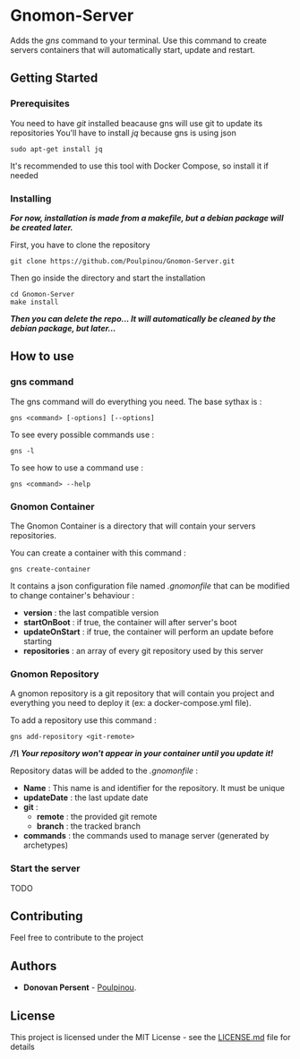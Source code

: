 # Gnomon-Server
Adds the *gns* command to your terminal. Use this command to create servers containers that will automatically start, update and restart.


## Getting Started

### Prerequisites

You need to have *git* installed beacause gns will use git to update its repositories
You'll have to install *jq* because gns is using json

```
sudo apt-get install jq
```

It's recommended to use this tool with Docker Compose, so install it if needed


### Installing

***For now, installation is made from a makefile, but a debian package will be created later.***

First, you have to clone the repository
```
git clone https://github.com/Poulpinou/Gnomon-Server.git
```

Then go inside the directory and start the installation

```
cd Gnomon-Server
make install
```

***Then you can delete the repo... It will automatically be cleaned by the debian package, but later...***


## How to use

### gns command

The gns command will do everything you need. The base sythax is : 
```
gns <command> [-options] [--options]
```

To see every possible commands use :
```
gns -l
```

To see how to use a command use :
```
gns <command> --help
```


### Gnomon Container

The Gnomon Container is a directory that will contain your servers repositories.

You can create a container with this command : 
```
gns create-container
```

It contains a json configuration file named *.gnomonfile* that can be modified to change container's behaviour : 
- **version** : the last compatible version
- **startOnBoot** : if true, the container will after server's boot
- **updateOnStart** : if true, the container will perform an update before starting
- **repositories** : an array of every git repository used by this server


### Gnomon Repository
A gnomon repository is a git repository that will contain you project and everything you need to deploy it (ex: a docker-compose.yml file).

To add a repository use this command : 
```
gns add-repository <git-remote>
```

***/!\ Your repository won't appear in your container until you update it!***

Repository datas will be added to the *.gnomonfile* : 
- **Name** : This name is and identifier for the repository. It must be unique
- **updateDate** : the last update date
- **git** : 
    - **remote** : the provided git remote
    - **branch** : the tracked branch
- **commands** : the commands used to manage server (generated by archetypes)

### Start the server
TODO


## Contributing

Feel free to contribute to the project
 

## Authors

* **Donovan Persent** - [Poulpinou](https://github.com/Poulpinou).


## License

This project is licensed under the MIT License - see the [LICENSE.md](LICENSE.md) file for details